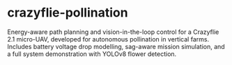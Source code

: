 # crazyflie-pollination
Energy-aware path planning and vision-in-the-loop control for a Crazyflie 2.1 micro-UAV, developed for autonomous pollination in vertical farms. Includes battery voltage drop modelling, sag-aware mission simulation, and a full system demonstration with YOLOv8 flower detection.
